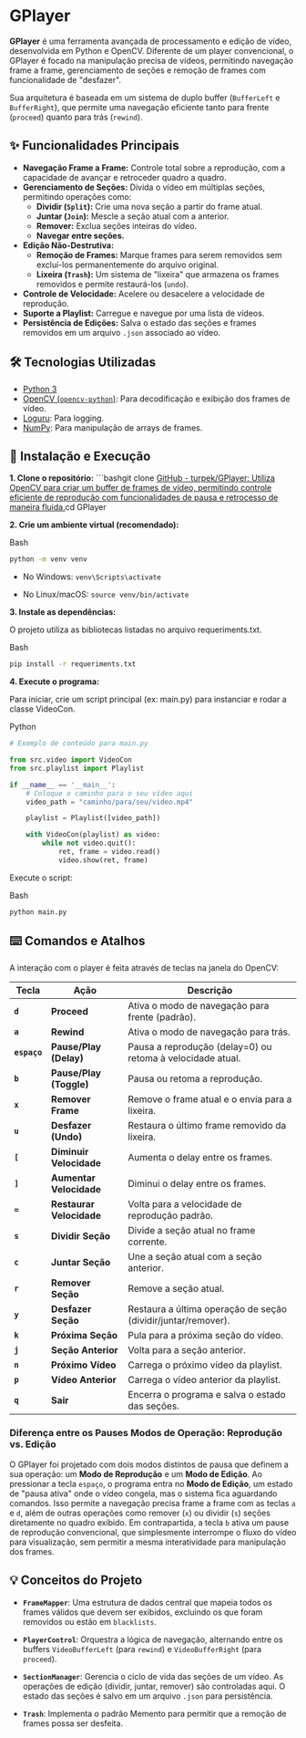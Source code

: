 # GPlayer

**GPlayer** é uma ferramenta avançada de processamento e edição de vídeo, desenvolvida em Python e OpenCV. Diferente de um player convencional, o GPlayer é focado na manipulação precisa de vídeos, permitindo navegação frame a frame, gerenciamento de seções e remoção de frames com funcionalidade de "desfazer".

Sua arquitetura é baseada em um sistema de duplo buffer (`BufferLeft` e `BufferRight`), que permite uma navegação eficiente tanto para frente (`proceed`) quanto para trás (`rewind`).

## ✨ Funcionalidades Principais

- **Navegação Frame a Frame:** Controle total sobre a reprodução, com a capacidade de avançar e retroceder quadro a quadro.
- **Gerenciamento de Seções:** Divida o vídeo em múltiplas seções, permitindo operações como:
  - **Dividir (`Split`):** Crie uma nova seção a partir do frame atual.
  - **Juntar (`Join`):** Mescle a seção atual com a anterior.
  - **Remover:** Exclua seções inteiras do vídeo.
  - **Navegar entre seções.**
- **Edição Não-Destrutiva:**
  - **Remoção de Frames:** Marque frames para serem removidos sem excluí-los permanentemente do arquivo original.
  - **Lixeira (`Trash`):** Um sistema de "lixeira" que armazena os frames removidos e permite restaurá-los (`undo`).
- **Controle de Velocidade:** Acelere ou desacelere a velocidade de reprodução.
- **Suporte a Playlist:** Carregue e navegue por uma lista de vídeos.
- **Persistência de Edições:** Salva o estado das seções e frames removidos em um arquivo `.json` associado ao vídeo.

## 🛠️ Tecnologias Utilizadas

- [Python 3](https://www.python.org/)
- [OpenCV (`opencv-python`)](https://pypi.org/project/opencv-python/): Para decodificação e exibição dos frames de vídeo.
- [Loguru](https://github.com/Delgan/loguru): Para logging.
- [NumPy](https://numpy.org/): Para manipulação de arrays de frames.

## 🚀 Instalação e Execução

**1. Clone o repositório:** ```bashgit clone [GitHub - turpek/GPlayer: Utiliza OpenCV para criar um buffer de frames de vídeo, permitindo controle eficiente de reprodução com funcionalidades de pausa e retrocesso de maneira fluida.](https://github.com/turpek/GPlayer.git)cd GPlayer

**2. Crie um ambiente virtual (recomendado):**

Bash

```bash
python -m venv venv
```

- No Windows: `venv\Scripts\activate`

- No Linux/macOS: `source venv/bin/activate`
  
  

**3. Instale as dependências:**

O projeto utiliza as bibliotecas listadas no arquivo requeriments.txt.

Bash

```bash
pip install -r requeriments.txt
```

**4. Execute o programa:**

Para iniciar, crie um script principal (ex: main.py) para instanciar e rodar a classe VideoCon.

Python

```python
# Exemplo de conteúdo para main.py

from src.video import VideoCon
from src.playlist import Playlist

if __name__ == '__main__':
    # Coloque o caminho para o seu vídeo aqui
    video_path = "caminho/para/seu/video.mp4"

    playlist = Playlist([video_path])

    with VideoCon(playlist) as video:
        while not video.quit():
            ret, frame = video.read()
            video.show(ret, frame)
```

Execute o script:

Bash

```
python main.py
```

## ⌨️ Comandos e Atalhos

A interação com o player é feita através de teclas na janela do OpenCV:

| Tecla        | Ação                     | Descrição                                                     |
| ------------ | ------------------------ | ------------------------------------------------------------- |
| **`d`**      | **Proceed**              | Ativa o modo de navegação para frente (padrão).               |
| **`a`**      | **Rewind**               | Ativa o modo de navegação para trás.                          |
| **`espaço`** | **Pause/Play (Delay)**   | Pausa a reprodução (delay=0) ou retoma à velocidade atual.    |
| **`b`**      | **Pause/Play (Toggle)**  | Pausa ou retoma a reprodução.                                 |
| **`x`**      | **Remover Frame**        | Remove o frame atual e o envia para a lixeira.                |
| **`u`**      | **Desfazer (Undo)**      | Restaura o último frame removido da lixeira.                  |
| **`[`**      | **Diminuir Velocidade**  | Aumenta o delay entre os frames.                              |
| **`]`**      | **Aumentar Velocidade**  | Diminui o delay entre os frames.                              |
| **`=`**      | **Restaurar Velocidade** | Volta para a velocidade de reprodução padrão.                 |
| **`s`**      | **Dividir Seção**        | Divide a seção atual no frame corrente.                       |
| **`c`**      | **Juntar Seção**         | Une a seção atual com a seção anterior.                       |
| **`r`**      | **Remover Seção**        | Remove a seção atual.                                         |
| **`y`**      | **Desfazer Seção**       | Restaura a última operação de seção (dividir/juntar/remover). |
| **`k`**      | **Próxima Seção**        | Pula para a próxima seção do vídeo.                           |
| **`j`**      | **Seção Anterior**       | Volta para a seção anterior.                                  |
| **`n`**      | **Próximo Vídeo**        | Carrega o próximo vídeo da playlist.                          |
| **`p`**      | **Vídeo Anterior**       | Carrega o vídeo anterior da playlist.                         |
| **`q`**      | **Sair**                 | Encerra o programa e salva o estado das seções.               |



### Diferença entre os Pauses Modos de Operação: Reprodução vs. Edição

O GPlayer foi projetado com dois modos distintos de pausa que definem a sua operação: um **Modo de Reprodução** e um **Modo de Edição**. Ao pressionar a tecla `espaço`, o programa entra no **Modo de Edição**, um estado de "pausa ativa" onde o vídeo congela, mas o sistema fica aguardando comandos. Isso permite a navegação precisa frame a frame com as teclas `a` e `d`, além de outras operações como remover (`x`) ou dividir (`s`) seções diretamente no quadro exibido. Em contrapartida, a tecla `b` ativa um pause de reprodução convencional, que simplesmente interrompe o fluxo do vídeo para visualização, sem permitir a mesma interatividade para manipulação dos frames.



## 💡 Conceitos do Projeto

- **`FrameMapper`**: Uma estrutura de dados central que mapeia todos os frames válidos que devem ser exibidos, excluindo os que foram removidos ou estão em `blacklists`.

- **`PlayerControl`**: Orquestra a lógica de navegação, alternando entre os buffers `VideoBufferLeft` (para `rewind`) e `VideoBufferRight` (para `proceed`).

- **`SectionManager`**: Gerencia o ciclo de vida das seções de um vídeo. As operações de edição (dividir, juntar, remover) são controladas aqui. O estado das seções é salvo em um arquivo `.json` para persistência.

- **`Trash`**: Implementa o padrão Memento para permitir que a remoção de frames possa ser desfeita.

# 
